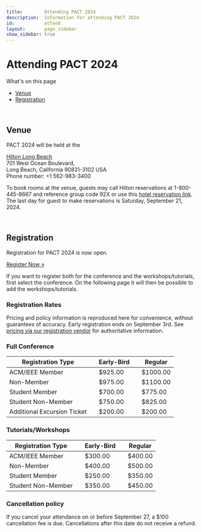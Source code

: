 ```yaml
---
title:        Attending PACT 2024
description:  Information for attending PACT 2024
id:           attend
layout:       page_sidebar
show_sidebar: true
---
```


# Attending PACT 2024

What's on this page

* [Venue](#venue)
* [Registration](#registration)


<br>

## Venue

PACT 2024 will be held at the <br>

[Hilton Long Beach](https://www.hilton.com/en/hotels/lgblhhf-hilton-long-beach/) <br>
701 West Ocean Boulevard, <br> 
Long Beach, California 90831-3102 USA <br>
Phone number: +1 562-983-3400 <br>

To book rooms at the venue, guests may call Hilton reservations at 1-800-445-8667 and reference group code 92X or use this [hotel reservation link](https://www.hilton.com/en/book/reservation/rooms/?ctyhocn=LGBLHHF&arrivalDate=2024-10-12&departureDate=2024-10-17&groupCode=92X&room1NumAdults=1&cid=OM%2CWW%2CHILTONLINK%2CEN%2CDirectLink).
<br>
The last day for guest to make reservations is Saturday, September 21, 2024. 

<br>

## Registration

Registration for PACT 2024 is now open.

<a href="https://cvent.me/rgMYQZ" class="btn btn-primary btn-lg px-4 me-md-2">Register Now »</a>

If you want to register both for the conference and the workshops/tutorials, first select
the conference. On the following page it will then be possible to add the workshops/tutorials.


### Registration Rates

Pricing and policy information is reproduced here for convenience, without guarantees of accuracy.
Early registration ends on September 3rd.
See [pricing via our registration vendor](https://web.cvent.com/event/b3dea94b-ee6e-4dbb-bc45-7e44c39553ca/websitePage:f5f1940b-980e-4398-96f6-3b681ef5e4a3) for authoritative information.


### Full Conference

| Registration Type           | | Early-Bird | | Regular  |
|-----------------------------|-|------------|-|----------|
| ACM/IEEE Member             | | $925.00    | | $1000.00 |
| Non-Member     	            | | $975.00    | | $1100.00 |
| Student Member              | | $700.00    | | $775.00  |
| Student Non-Member          | | $750.00    | | $825.00  |
| Additional Excursion Ticket | | $200.00    | | $200.00  |

<!-- <br> -->

### Tutorials/Workshops

| Registration Type   | | Early-Bird | | Regular |
| --------------------|-|------------|-|---------|
| ACM/IEEE Member     | | $300.00    | | $400.00 |
| Non-Member          | | $400.00    | | $500.00 |
| Student Member      | | $250.00    | | $350.00 |
| Student Non-Member  | | $350.00    | | $450.00 |

<!-- <br> -->

### Cancellation policy

If you cancel your attendance on or before September 27, a $100 cancellation fee is due.
Cancellations after this date do not receive a refund.

